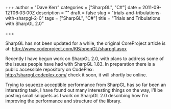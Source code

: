 +++
author = "Dave Kerr"
categories = ["SharpGL", "C#"]
date = 2011-09-12T06:03:00Z
description = ""
draft = false
slug = "trials-and-tribulations-with-sharpgl-2-0"
tags = ["SharpGL", "C#"]
title = "Trials and Tribulations with SharpGL 2.0"

+++


<p>SharpGL has not been updated for a while, the original CoreProject article is at: <a href="http://www.codeproject.com/KB/openGL/sharpgl.aspx">http://www.codeproject.com/KB/openGL/sharpgl.aspx</a></p>
<p>Recently I have begun work on SharpGL 2.0, with plans to address some of the issues people have had with SharpGL 1.83. In preparation there is a public accessible repository on CodePlex: <a href="http://sharpgl.codeplex.com/">http://sharpgl.codeplex.com/</a>&nbsp;check it soon, it will shortly be online.</p>
<p>Trying to squeeze acceptible performance from SharpGL has so far been an interesting task, I have found out many interesting things on the way, I'll be posting small snippets as I work on SharpGL 2.0 describing how I'm improving the performance and structure of the library.</p>

